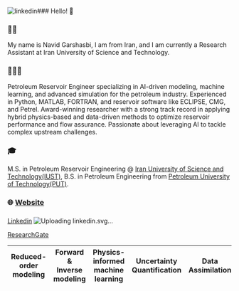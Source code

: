 ![linkedin](https://github.com/user-attachments/assets/89f6ce52-0683-42b5-b349-03c6f26c98d2)### Hello! 👋

### 👨🏻
  My name is Navid Garshasbi, I am from Iran, and I am currently a Research Assistant at Iran University of Science and Technology.
### 👨🏻‍🔬
  Petroleum Reservoir Engineer specializing in AI-driven modeling, machine learning, and advanced simulation for the petroleum industry. Experienced in Python, MATLAB, FORTRAN, and reservoir software like ECLIPSE, CMG, and Petrel. Award-winning researcher with a strong track record in applying hybrid physics-based and data-driven methods to optimize reservoir performance and flow assurance. Passionate about leveraging AI to tackle complex upstream challenges.
### 🎓 
  M.S. in Petroleum Reservoir Engineering @ [Iran University of Science and Technology(IUST)](https://www.topuniversities.com/universities/iran-university-science-technology), B.S. in Petroleum Engineering from [Petroleum University of Technology(PUT)](https://www.scimagoir.com/rankings.php?sector=Higher+educ.&area=1907&ranking=Overall&country=all).
### 🌐 [Website](https://sites.google.com/view/navidgarshasbi/page)
### 
[Linkedin](https://www.linkedin.com/in/navidgarshasbi)
![Uploa<svg viewBox="0 0 72 72" xmlns="http://www.w3.org/2000/svg"><g fill="none" stroke="#000" stroke-width="2"><rect height="50" rx="3" stroke-miterlimit="10" width="50" x="11" y="11"/><g stroke-linecap="round" stroke-linejoin="round"><path d="m20 30h6v21h-6z"/><circle cx="23" cy="22" r="3.5"/><path d="m42.5 35c-2.209 0-4 1.168-4 4.5v11.5h-6v-21h6v2.21h-.0016a7.981 7.981 0 0 1 6.002-2.71c4.418 0 8 3.3 8 9v12.5h-6v-11.5c0-3.332-1.791-4.5-4-4.5"/></g></g></svg>ding linkedin.svg…]()

[ResearchGate](https://www.researchgate.net/profile/Navid-Garshasbi?ev=hdr_xprf)

| Reduced-order modeling  | Forward & Inverse modeling  | Physics-informed machine learning | Uncertainty Quantification  | Data Assimilation  | Control & Optimization |
|------------- | ------------- | ------------- |------------- | ------------- | ------------- |
